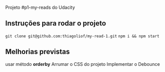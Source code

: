 Projeto #p1-my-reads do Udacity

## Instruções para rodar o projeto
```git clone git@github.com:thiagoliof/my-read-1.git```
```npm i && npm start```


## Melhorias previstas
usar método **orderby** 
Arrumar o CSS do projeto
Implementar o Debounce
